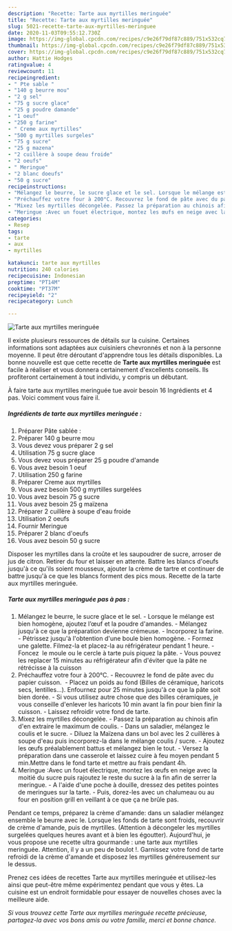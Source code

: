 ```yaml
---
description: "Recette: Tarte aux myrtilles meringuée"
title: "Recette: Tarte aux myrtilles meringuée"
slug: 5021-recette-tarte-aux-myrtilles-meringuee
date: 2020-11-03T09:55:12.730Z
image: https://img-global.cpcdn.com/recipes/c9e26f79df87c889/751x532cq70/tarte-aux-myrtilles-meringuee-photo-principale-de-la-recette.jpg
thumbnail: https://img-global.cpcdn.com/recipes/c9e26f79df87c889/751x532cq70/tarte-aux-myrtilles-meringuee-photo-principale-de-la-recette.jpg
cover: https://img-global.cpcdn.com/recipes/c9e26f79df87c889/751x532cq70/tarte-aux-myrtilles-meringuee-photo-principale-de-la-recette.jpg
author: Hattie Hodges
ratingvalue: 4
reviewcount: 11
recipeingredient:
- " Pte sable "
- "140 g beurre mou"
- "2 g sel"
- "75 g sucre glace"
- "25 g poudre damande"
- "1 oeuf"
- "250 g farine"
- " Creme aux myrtilles"
- "500 g myrtilles surgeles"
- "75 g sucre"
- "25 g mazena"
- "2 cuillère à soupe deau froide"
- "2 oeufs"
- " Meringue"
- "2 blanc doeufs"
- "50 g sucre"
recipeinstructions:
- "Mélangez le beurre, le sucre glace et le sel. Lorsque le mélange est bien homogène, ajoutez l’œuf et la poudre d&#39;amandes. Mélangez jusqu&#39;à ce que la préparation devienne crémeuse. Incorporez la farine. Pétrissez jusqu&#39;à l&#39;obtention d&#39;une boule bien homogène. Formez une galette. Filmez-la et placez-la au réfrigérateur pendant 1 heure. Foncez  le moule ou le cercle à tarte puis piquez la pâte. Vous pouvez les replacer 15 minutes au réfrigérateur afin d&#39;éviter que la pâte ne rétrécisse à la cuisson"
- "Préchauffez votre four à 200°C. Recouvrez le fond de pâte avec du papier cuisson.  Placez un poids au fond (Billes de céramique, haricots secs, lentilles...). Enfournez pour 25 minutes jusqu&#39;à ce que la pâte soit bien dorée. Si vous utilisez autre chose que des billes céramiques, je vous conseille d&#39;enlever les haricots 10 min avant la fin pour bien finir la cuisson. Laissez refroidir votre fond de tarte."
- "Mixez les myrtilles décongelée. Passez la préparation au chinois afin d&#39;en extraire le maximum de coulis. Dans un saladier, mélangez le coulis et le sucre. Diluez la Maïzena dans un bol avec les 2 cuillères à soupe d&#39;eau puis incorporez-la dans le mélange coulis / sucre. Ajoutez les œufs préalablement battus et mélangez bien le tout. Versez la préparation dans une casserole et laissez cuire à feu moyen pendant 5 min.Mettre dans le fond tarte et mettre au frais pendant 4h."
- "Meringue :Avec un fouet électrique, montez les œufs en neige avec la moitié du sucre puis rajoutez le reste du sucre à la fin afin de serrer la meringue. A l&#39;aide d&#39;une poche à douille, dressez des petites pointes de meringues sur la tarte. Puis, dorez-les avec un chalumeau ou au four en position grill en veillant à ce que ça ne brûle pas."
categories:
- Resep
tags:
- tarte
- aux
- myrtilles

katakunci: tarte aux myrtilles 
nutrition: 240 calories
recipecuisine: Indonesian
preptime: "PT14M"
cooktime: "PT37M"
recipeyield: "2"
recipecategory: Lunch

---
```



![Tarte aux myrtilles meringuée](https://img-global.cpcdn.com/recipes/c9e26f79df87c889/751x532cq70/tarte-aux-myrtilles-meringuee-photo-principale-de-la-recette.jpg)

Il existe plusieurs ressources de détails sur la cuisine. Certaines informations sont adaptées aux cuisiniers chevronnés et non à la personne moyenne. Il peut être déroutant d'apprendre tous les détails disponibles. La bonne nouvelle est que cette recette de <strong> Tarte aux myrtilles meringuée </strong> est facile à réaliser et vous donnera certainement d'excellents conseils. Ils profiteront certainement à tout individu, y compris un débutant.

<!--inarticleads1-->

À faire tarte aux myrtilles meringuée tue avoir besoin 16 Ingrédients et 4 pas. Voici comment vous faire il.

##### Ingrédients de tarte aux myrtilles meringuée :

1. Préparer  Pâte sablée :
1. Préparer 140 g beurre mou
1. Vous devez vous préparer 2 g sel
1. Utilisation 75 g sucre glace
1. Vous devez vous préparer 25 g poudre d&#39;amande
1. Vous avez besoin 1 oeuf
1. Utilisation 250 g farine
1. Préparer  Creme aux myrtilles
1. Vous avez besoin 500 g myrtilles surgelées
1. Vous avez besoin 75 g sucre
1. Vous avez besoin 25 g maïzena
1. Préparer 2 cuillère à soupe d&#39;eau froide
1. Utilisation 2 oeufs
1. Fournir  Meringue
1. Préparer 2 blanc d&#39;oeufs
1. Vous avez besoin 50 g sucre


Disposer les myrtilles dans la croûte et les saupoudrer de sucre, arroser de jus de citron. Retirer du four et laisser en attente. Battre les blancs d&#39;oeufs jusqu&#39;à ce qu&#39;ils soient mousseux, ajouter la crème de tartre et continuer de battre jusqu&#39;à ce que les blancs forment des pics mous. Recette de la tarte aux myrtilles meringuée. 

<!--inarticleads2-->

##### Tarte aux myrtilles meringuée pas à pas :

1. Mélangez le beurre, le sucre glace et le sel. - Lorsque le mélange est bien homogène, ajoutez l’œuf et la poudre d&#39;amandes. - Mélangez jusqu&#39;à ce que la préparation devienne crémeuse. - Incorporez la farine. - Pétrissez jusqu&#39;à l&#39;obtention d&#39;une boule bien homogène. - Formez une galette. Filmez-la et placez-la au réfrigérateur pendant 1 heure. - Foncez  le moule ou le cercle à tarte puis piquez la pâte. - Vous pouvez les replacer 15 minutes au réfrigérateur afin d&#39;éviter que la pâte ne rétrécisse à la cuisson
1. Préchauffez votre four à 200°C. - Recouvrez le fond de pâte avec du papier cuisson.  - Placez un poids au fond (Billes de céramique, haricots secs, lentilles...). Enfournez pour 25 minutes jusqu&#39;à ce que la pâte soit bien dorée. - Si vous utilisez autre chose que des billes céramiques, je vous conseille d&#39;enlever les haricots 10 min avant la fin pour bien finir la cuisson. - Laissez refroidir votre fond de tarte.
1. Mixez les myrtilles décongelée. - Passez la préparation au chinois afin d&#39;en extraire le maximum de coulis. - Dans un saladier, mélangez le coulis et le sucre. - Diluez la Maïzena dans un bol avec les 2 cuillères à soupe d&#39;eau puis incorporez-la dans le mélange coulis / sucre. - Ajoutez les œufs préalablement battus et mélangez bien le tout. - Versez la préparation dans une casserole et laissez cuire à feu moyen pendant 5 min.Mettre dans le fond tarte et mettre au frais pendant 4h.
1. Meringue :Avec un fouet électrique, montez les œufs en neige avec la moitié du sucre puis rajoutez le reste du sucre à la fin afin de serrer la meringue. - A l&#39;aide d&#39;une poche à douille, dressez des petites pointes de meringues sur la tarte. - Puis, dorez-les avec un chalumeau ou au four en position grill en veillant à ce que ça ne brûle pas.


Pendant ce temps, préparez la crème d&#39;amande: dans un saladier mélangez ensemble le beurre avec le. Lorsque les fonds de tarte sont froids, recouvrir de crème d&#39;amande, puis de myrtilles. (Attention à décongeler les myrtilles surgelées quelques heures avant et à bien les égoutter). Aujourd&#39;hui, je vous propose une recette ultra gourmande : une tarte aux myrtilles meringuée. Attention, il y a un peu de boulot !. Garnissez votre fond de tarte refroidi de la crème d&#39;amande et disposez les myrtilles généreusement sur le dessus. 

<!--inarticleads1-->

<p>
Prenez ces idées de recettes Tarte aux myrtilles meringuée et utilisez-les ainsi que peut-être même expérimentez pendant que vous y êtes. La cuisine est un endroit formidable pour essayer de nouvelles choses avec la meilleure aide.
</p>

<p>
<i>Si vous trouvez cette Tarte aux myrtilles meringuée recette précieuse, partagez-la avec vos bons amis ou votre famille, merci et bonne chance.</i>
</p>
